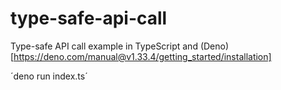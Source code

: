 # type-safe-api-call

Type-safe API call example in TypeScript and (Deno)[https://deno.com/manual@v1.33.4/getting_started/installation]

´deno run index.ts´
